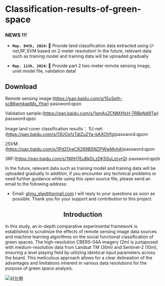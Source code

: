 # Classification-results-of-green-space

### NEWS !!!
* **`May. 04th, 2024`:** :rocket: Provide land classification data extracted using U-net,RF,SVM based on 2-meter resolution!
In the future, relevant data such as training model and training data will be uploaded gradually

* **`May. 11th, 2024`:** :rocket: Provide part 2 two-meter remote sensing image, unet model file, validation data!

## Download

Remote sensing image:(https://pan.baidu.com/s/15uSqIh-scB6wmkapMx_Yhw)   password:qpzo

Validation sample:(https://pan.baidu.com/s/1smAxZCNMXfsH-7RBeNd9Tw)  password:qpzc

Image land cover classification results：
1U-net:(https://pan.baidu.com/s/13UOxfzTdiZu2Ya-bAXOVfg)password:qpzm

2SVM:(https://pan.baidu.com/s/1PdZOreC8289BSNZPWwMvhA)password:qpzn

3RF:(https://pan.baidu.com/s/1WtH7EuBkDLzDK5SuLzcyrQ) password:qpzb



In the future, relevant data such as training model and training data will be uploaded gradually
In addition, if you encounter any technical problems or need further guidance while using this open source file, please send an email to the following address:
- Email: ahnu_glw@foxmail.com
I will reply to your questions as soon as possible. Thank you for your support and contribution to this project.

## <div align="center">Introduction</div>
In this study, an in-depth comparative experimental framework is established to scrutinize the effects of remote sensing image data sources and machine learning algorithms on the social functional classification of green spaces. The high-resolution CBERS-04A imagery (2m) is juxtaposed with medium-resolution data from Landsat TM (30m) and Sentinel-2 (10m), ensuring a level playing field by utilizing identical input parameters across the board. This meticulous approach allows for a clear delineation of the advantages and limitations inherent in various data resolutions for the purpose of green space analysis.

![对比图](https://github.com/glw5201314/Classification-results-of-green-space/assets/74762812/5e328ab1-f698-4553-a933-a94d1d537fd2)






